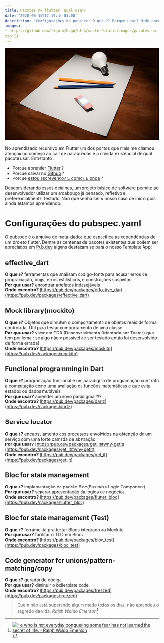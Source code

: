 ```yaml
---
title: Pacotes no flutter, qual usar?
date: '2020-06-15T17:19:44-03:00'
description: "Configurações do pubspec: O que é? Porque usar? Onde encontro?"
images:
- https://github.com/fxguim/hugo/blob/master/static/images/pacotes-no-flutter/idea-1876659_640.jpg?raw=true
tag:[]
---
```

![Ideia](https://github.com/fxguim/hugo/blob/master/static/images/pacotes-no-flutter/idea-1876659_640.jpg?raw=true)

No aprendizado recursivo em Flutter um dos pontos que mais me chamou atenção no começo ao cair de paraquedas é a dúvida existencial de qual pacote usar. Entretanto :
- Porque aprender [Flutter](https://medium.com/toshiossada/por-que-flutter-8f17cc2bb02e) ?
- Porque salvar no [Github](http://blog.virtuacreative.com.br/introducao-ao-github.html) ?
- Porque <a href="https://guimacoders.netlify.app/posts/meu-primeiro-post/" target="_blank">estou escrevendo? E como? E onde</a> ?

Desconsiderando esses detalhes, um projeto básico de software permite ao desenvolvedor utilizar um arcabouço já pensado, refletivo e, preferencialmente, testado. Não que venha ser o nosso caso de início pois ainda estamos aprendendo. 

<!--more-->

# Configurações do pubspec.yaml

O pubspec é o arquivo de meta-dados que especifica as dependências de um projeto flutter. Dentre as centenas de pacotes existentes que podem ser apreciados em [Pub.dev](https://pub.dev/) alguns destacam se para o nosso Template App:

## effective_dart 
**O que é?** ferramentas que analisam código-fonte para acusar erros de programação, bugs, erros estilísticos, e construções suspeitas.  
**Por que usar?** encontrar artefatos indesejáveis  
**Onde encontro?** [https://pub.dev/packages/effective_dart](https://pub.dev/packages/effective_dart)

## Mock library(mockito)
**O que é?** Objetos que simulam o comportamento de objetos reais de forma controlada. Útil para testar comportamento de uma classe.  
**Por que usar?** viver em TDD (Desenvolvimento Orientado por Testes) que tem por lema : se algo não é possível de ser testado então foi desenvolvido de forma errada!  
**Onde encontro?** [https://pub.dev/packages/mockito](https://pub.dev/packages/mockito)

## Functional programming in Dart
**O que é?** programação funcional é um paradigma de programação que trata a computação como uma avaliação de funções matemáticas e que evita estados ou dados mutáveis.  
**Por que usar?** aprender um novo paradigma ?!?  
**Onde encontro?** [https://pub.dev/packages/dartz](https://pub.dev/packages/dartz)
  
## Service locator
**O que é?** encapsulamento dos processos envolvidos na obtenção de um serviço com uma forte camada de abstração  
**Por que usar?** [https://pub.dev/packages/get_it#why-getit](https://pub.dev/packages/get_it#why-getit)  
**Onde encontro?** [https://pub.dev/packages/get_it](https://pub.dev/packages/get_it)
  
## Bloc for state management
**O que é?** implementação do padrão Bloc(Business Logic Component)  
**Por que usar?** separar apresentação da logica de negócios.  
**Onde encontro?** [https://pub.dev/packages/flutter_bloc](https://pub.dev/packages/flutter_bloc)

## Bloc for state management (Test)
**O que é?** ferramenta pra testar Blocs integrado ao Mockito  
**Por que usar?**  facilitar o TDD em Blocs  
**Onde encontro?** [https://pub.dev/packages/bloc_test](https://pub.dev/packages/bloc_test)  
  
## Code generator for unions/pattern-matching/copy
**O que é?** gerador de código  
**Por que usar?** diminuir o boilerplate code  
**Onde encontro?** [https://pub.dev/packages/freezed](https://pub.dev/packages/freezed)

> Quem não está superando algum medo todos os dias, não aprendeu o segredo da vida.
> <cite>Ralph Waldo Emerson[^1]</cite>

[^1]: <a href="https://www.azquotes.com/quote/89297" title="Ralph Waldo Emerson quote"><img src="https://www.azquotes.com/picture-quotes/quote-he-who-is-not-everyday-conquering-some-fear-has-not-learned-the-secret-of-life-ralph-waldo-emerson-8-92-97.jpg" alt="He who is not everyday conquering some fear has not learned the secret of life. - Ralph Waldo Emerson"></a>

